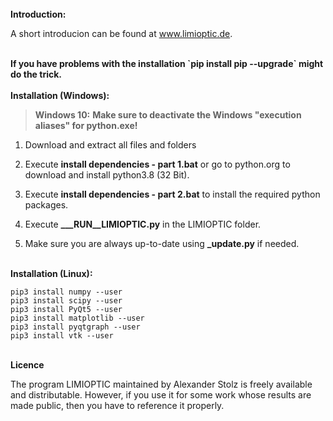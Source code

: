 <br>
<b>Introduction:</b>

A short introducion can be found at <a href="http://alexander-stolz.github.io/limioptic/">www.limioptic.de</a>.

<br>
<b>If you have problems with the installation `pip install pip --upgrade` might do the trick.</b>
<br>

<br>
<b>Installation (Windows):</b>

> <b>Windows 10:</b>
> <b>Make sure to deactivate the Windows "execution aliases" for python.exe!</b>

1. Download and extract all files and folders
2. Execute <b>install dependencies - part 1.bat</b> or go to python.org to download and install python3.8 (32 Bit).
3. Execute <b>install dependencies - part 2.bat</b> to install the required python packages.
4. Execute <b>___RUN__LIMIOPTIC.py</b> in the LIMIOPTIC folder.

5. Make sure you are always up-to-date using <b>_update.py</b> if needed.

<br>
<b>Installation (Linux):</b>

```
pip3 install numpy --user
pip3 install scipy --user
pip3 install PyQt5 --user
pip3 install matplotlib --user
pip3 install pyqtgraph --user
pip3 install vtk --user
```

<br>
<b>Licence</b>

The program LIMIOPTIC maintained by Alexander Stolz is freely available and distributable. However, if you use it for some work whose results are made public, then you have to reference it properly.
